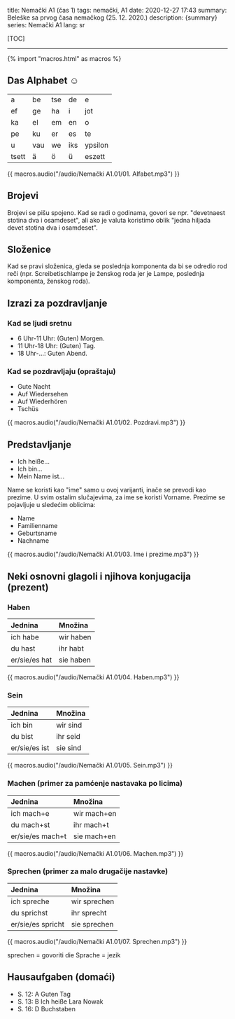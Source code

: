 title: Nemački A1 (čas 1)
tags: nemački, A1
date: 2020-12-27 17:43
summary: Beleške sa prvog časa nemačkog (25. 12. 2020.)
description: {summary}
series: Nemački A1
lang: sr


[TOC]

-----

{% import "macros.html" as macros %}


## Das Alphabet :relaxed:

| | | | | |
| :--- | :--- | :--- | :--- | :--- |
| a | be | tse | de | e |
| ef | ge | ha | i | jot |
| ka | el | em | en | o |
| pe | ku | er | es | te |
| u | vau | we | iks | ypsilon |
| tsett | ä | ö | ü | eszett |

{{ macros.audio("/audio/Nemački A1.01/01. Alfabet.mp3") }}


## Brojevi 

Brojevi se pišu spojeno. Kad se radi o godinama, govori se npr. "devetnaest stotina dva i osamdeset", ali ako je valuta koristimo oblik "jedna hiljada devet stotina dva i osamdeset". 


## Složenice 

Kad se pravi složenica, gleda se poslednja komponenta da bi se odredio rod reči (npr. Screibetischlampe je ženskog roda jer je Lampe, poslednja komponenta, ženskog roda). 


## Izrazi za pozdravljanje 

### Kad se ljudi sretnu 

- 6 Uhr-11 Uhr: (Guten) Morgen. 
- 11 Uhr-18 Uhr: (Guten) Tag. 
- 18 Uhr-...: Guten Abend. 

### Kad se pozdravljaju (opraštaju) 

- Gute Nacht 
- Auf Wiedersehen 
- Auf Wiederhören 
- Tschüs 

{{ macros.audio("/audio/Nemački A1.01/02. Pozdravi.mp3") }}


## Predstavljanje 

- Ich heiße... 
- Ich bin... 
- Mein Name ist... 

Name se koristi kao "ime" samo u ovoj varijanti, inače se prevodi kao prezime. U svim ostalim slučajevima, za ime se koristi Vorname. 
Prezime se pojavljuje u sledećim oblicima: 

- Name 
- Familienname 
- Geburtsname 
- Nachname 

{{ macros.audio("/audio/Nemački A1.01/03. Ime i prezime.mp3") }}


## Neki osnovni glagoli i njihova konjugacija (prezent) 

### Haben 

| Jednina | Množina |
| :--- | :--- |
| ich habe | wir haben |
| du hast | ihr habt |
| er/sie/es hat | sie haben |

{{ macros.audio("/audio/Nemački A1.01/04. Haben.mp3") }}

### Sein 

| Jednina | Množina |
| :--- | :--- |
| ich bin  | wir sind |
| du bist | ihr seid |
| er/sie/es ist | sie sind |

{{ macros.audio("/audio/Nemački A1.01/05. Sein.mp3") }}

### Machen (primer za pamćenje nastavaka po licima) 

| Jednina | Množina |
| :--- | :--- |
| ich mach+e | wir mach+en |
| du mach+st | ihr mach+t |
| er/sie/es mach+t | sie mach+en |

{{ macros.audio("/audio/Nemački A1.01/06. Machen.mp3") }}

### Sprechen (primer za malo drugačije nastavke) 

| Jednina | Množina |
| :--- | :--- |
| ich spreche | wir sprechen |
| du sprichst | ihr sprecht |
| er/sie/es spricht | sie sprechen |

{{ macros.audio("/audio/Nemački A1.01/07. Sprechen.mp3") }}

sprechen = govoriti 
die Sprache = jezik 


## Hausaufgaben (domaći) 

- S. 12: A Guten Tag 
- S. 13: B Ich heiße Lara Nowak 
- S. 16: D Buchstaben